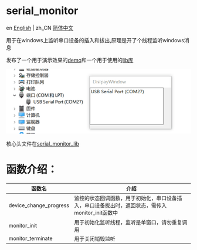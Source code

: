# serial_monitor
en [English](README.md) | zh_CN [简体中文](readme/README.zh_CN.md)

用于在windows上监听串口设备的插入和拔出,原理是开了个线程监听windows消息

发布了一个用于演示效果的[demo](releases/tag/demo)和一个用于使用的[lib库](releases/tag/lib)

![image](demo.gif)

核心头文件在[serial_monitor_lib](/source/lib/serial_monitor_lib.h)
# 函数介绍：
函数名     | 介绍
-------- | -----
device_change_progress | 监控的状态回调函数，用于初始化，串口设备插入，串口设备拔出时，返回状态，需传入monitor_init函数中
monitor_init | 用于初始化监听线程，监听是单窗口，请勿重复调用
monitor_terminate | 用于关闭销毁监听
